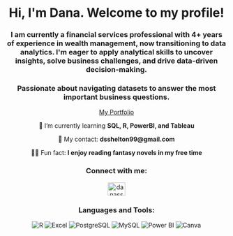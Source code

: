 <h1 align="center">Hi, I'm Dana. Welcome to my profile!</h1>

<h3 align="center">I am currently a financial services professional with 4+ years of experience in wealth management, now transitioning to data analytics. I'm eager to apply analytical skills to uncover insights, solve business challenges, and drive data-driven decision-making.</h3>

<h3 align="center">Passionate about navigating datasets to answer the most important business questions.</h3>

<p align="center">
  <a href="https://datadanacreate.github.io/Dana-s_Portfolio/">My Portfolio</a>
</p>

<p align="center">🌱 I’m currently learning <strong>SQL, R, PowerBI, and Tableau</strong></p>

<p align="center">📧 My contact: <strong>dsshelton99@gmail.com</strong></p>

<p align="center">🧝‍♀️ Fun fact: <strong>I enjoy reading fantasy novels in my free time</strong></p>

<h3 align="center">Connect with me:</h3>
<p align="center">
  <a href="https://linkedin.com/in/danasshelton" target="_blank">
    <img src="https://raw.githubusercontent.com/rahuldkjain/github-profile-readme-generator/master/src/images/icons/Social/linked-in-alt.svg" alt="danasshelton" height="30" width="40" />
  </a>
</p>


<h3 align="center"> Languages and Tools:</h3>

<p align="center">

  <img src="https://img.shields.io/badge/r-%23276DC3.svg?style=for-the-badge&logo=r&logoColor=white" alt="R" />
  <img src="https://img.shields.io/badge/Microsoft_Excel-217346?style=for-the-badge&logo=microsoft-excel&logoColor=white" alt="Excel" />  
  <img src="https://img.shields.io/badge/postgres-%23316192.svg?style=for-the-badge&logo=postgresql&logoColor=white" alt="PostgreSQL" />
  <img src="https://img.shields.io/badge/mysql-4479A1.svg?style=for-the-badge&logo=mysql&logoColor=white" alt="MySQL" />
  <img src="https://img.shields.io/badge/power_bi-F2C811?style=for-the-badge&logo=powerbi&logoColor=black" alt="Power BI" />
  <img src="https://img.shields.io/badge/Canva-%2300C4CC.svg?style=for-the-badge&logo=Canva&logoColor=white" alt="Canva" />
</p>

